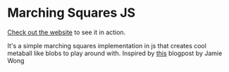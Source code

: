 # Marching Squares JS
[Check out the website](https://parade-of-marchingsquares.vercel.app/) to see it in action.

It's a simple marching squares implementation in js that creates cool metaball like blobs to play around with. Inspired by [this](http://jamie-wong.com/2014/08/19/metaballs-and-marching-squares/) blogpost by Jamie Wong
